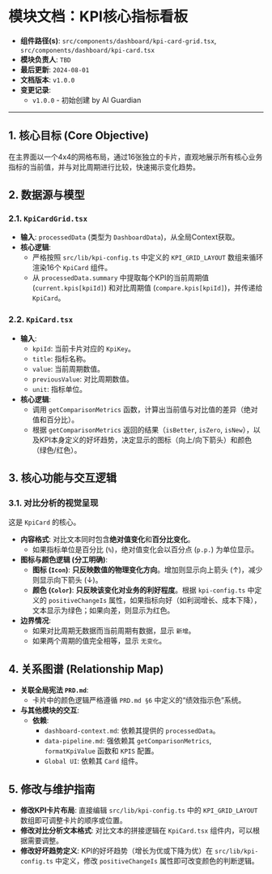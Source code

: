 # 模块文档：KPI核心指标看板

- **组件路径(s)**: `src/components/dashboard/kpi-card-grid.tsx`, `src/components/dashboard/kpi-card.tsx`
- **模块负责人**: `TBD`
- **最后更新**: `2024-08-01`
- **文档版本**: `v1.0.0`
- **变更记录**:
  - `v1.0.0` - 初始创建 by AI Guardian

---

## 1. 核心目标 (Core Objective)
在主界面以一个4x4的网格布局，通过16张独立的卡片，直观地展示所有核心业务指标的当前值，并与对比周期进行比较，快速揭示变化趋势。

## 2. 数据源与模型
### 2.1. `KpiCardGrid.tsx`
- **输入**: `processedData` (类型为 `DashboardData`)，从全局Context获取。
- **核心逻辑**:
  - 严格按照 `src/lib/kpi-config.ts` 中定义的 `KPI_GRID_LAYOUT` 数组来循环渲染16个 `KpiCard` 组件。
  - 从 `processedData.summary` 中提取每个KPI的当前周期值 (`current.kpis[kpiId]`) 和对比周期值 (`compare.kpis[kpiId]`)，并传递给 `KpiCard`。

### 2.2. `KpiCard.tsx`
- **输入**:
  - `kpiId`: 当前卡片对应的 `KpiKey`。
  - `title`: 指标名称。
  - `value`: 当前周期数值。
  - `previousValue`: 对比周期数值。
  - `unit`: 指标单位。
- **核心逻辑**:
  - 调用 `getComparisonMetrics` 函数，计算出当前值与对比值的差异（绝对值和百分比）。
  - 根据 `getComparisonMetrics` 返回的结果（`isBetter`, `isZero`, `isNew`），以及KPI本身定义的好坏趋势，决定显示的图标（向上/向下箭头）和颜色（绿色/红色）。

## 3. 核心功能与交互逻辑
### 3.1. 对比分析的视觉呈现
这是 `KpiCard` 的核心。
- **内容格式**: 对比文本同时包含**绝对值变化**和**百分比变化**。
  - 如果指标单位是百分比 (`%`)，绝对值变化会以百分点 (`p.p.`) 为单位显示。
- **图标与颜色逻辑 (分工明确)**:
  - **图标 (`Icon`)**: **只反映数值的物理变化方向**。增加则显示向上箭头 (↑)，减少则显示向下箭头 (↓)。
  - **颜色 (`Color`)**: **只反映该变化对业务的利好程度**。根据 `kpi-config.ts` 中定义的 `positiveChangeIs` 属性，如果指标向好（如利润增长、成本下降），文本显示为绿色；如果向差，则显示为红色。
- **边界情况**: 
  - 如果对比周期无数据而当前周期有数据，显示 `新增`。
  - 如果两个周期的值完全相等，显示 `无变化`。

## 4. 关系图谱 (Relationship Map)
- **关联全局宪法 `PRD.md`**:
  - 卡片中的颜色逻辑严格遵循 `PRD.md §6` 中定义的“绩效指示色”系统。
- **与其他模块的交互**:
  - **依赖**:
    - `dashboard-context.md`: 依赖其提供的 `processedData`。
    - `data-pipeline.md`: 强依赖其 `getComparisonMetrics`, `formatKpiValue` 函数和 `KPIS` 配置。
    - `Global UI`: 依赖其 `Card` 组件。

## 5. 修改与维护指南
- **修改KPI卡片布局**: 直接编辑 `src/lib/kpi-config.ts` 中的 `KPI_GRID_LAYOUT` 数组即可调整卡片的顺序或位置。
- **修改对比分析文本格式**: 对比文本的拼接逻辑在 `KpiCard.tsx` 组件内，可以根据需要调整。
- **修改好坏趋势定义**: KPI的好坏趋势（增长为优或下降为优）在 `src/lib/kpi-config.ts` 中定义，修改 `positiveChangeIs` 属性即可改变颜色的判断逻辑。
